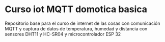 # Curso iot MQTT domotica basica
Repositorio base para el curso de internet de las cosas con comunicación MQTT y captura de datos de temperatura, humedad y distancia con sensores DHT11 y HC-SR04 y microcontrolador ESP 32

